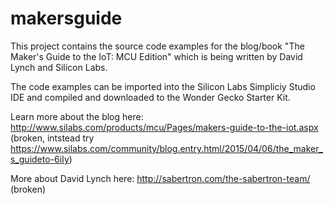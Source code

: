 # makersguide
This project contains the source code examples for the blog/book "The Maker's Guide to the IoT: MCU Edition" which is being written by David Lynch and Silicon Labs.

The code examples can be imported into the Silicon Labs Simpliciy Studio IDE and compiled and downloaded to the Wonder Gecko Starter Kit.

Learn more about the blog here:
http://www.silabs.com/products/mcu/Pages/makers-guide-to-the-iot.aspx (broken, intstead try https://www.silabs.com/community/blog.entry.html/2015/04/06/the_maker_s_guideto-6iIy)

More about David Lynch here:
http://sabertron.com/the-sabertron-team/ (broken)
